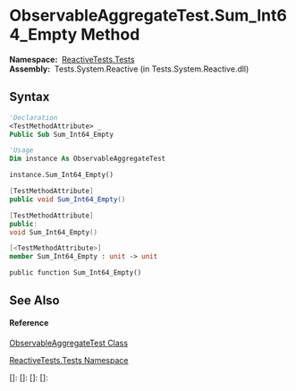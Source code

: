 # ObservableAggregateTest.Sum\_Int64\_Empty Method

**Namespace:**  [ReactiveTests.Tests](ReactiveTests.Tests\ReactiveTests.Tests.md)  
**Assembly:**  Tests.System.Reactive (in Tests.System.Reactive.dll)

## Syntax

```vb
'Declaration
<TestMethodAttribute> _
Public Sub Sum_Int64_Empty
```

```vb
'Usage
Dim instance As ObservableAggregateTest

instance.Sum_Int64_Empty()
```

```csharp
[TestMethodAttribute]
public void Sum_Int64_Empty()
```

```c++
[TestMethodAttribute]
public:
void Sum_Int64_Empty()
```

```fsharp
[<TestMethodAttribute>]
member Sum_Int64_Empty : unit -> unit 
```

```jscript
public function Sum_Int64_Empty()
```

## See Also

#### Reference

[ObservableAggregateTest Class](ObservableAggregateTest\ObservableAggregateTest.md)

[ReactiveTests.Tests Namespace](ReactiveTests.Tests\ReactiveTests.Tests.md)

[]: 
[]: 
[]: 
[]: 